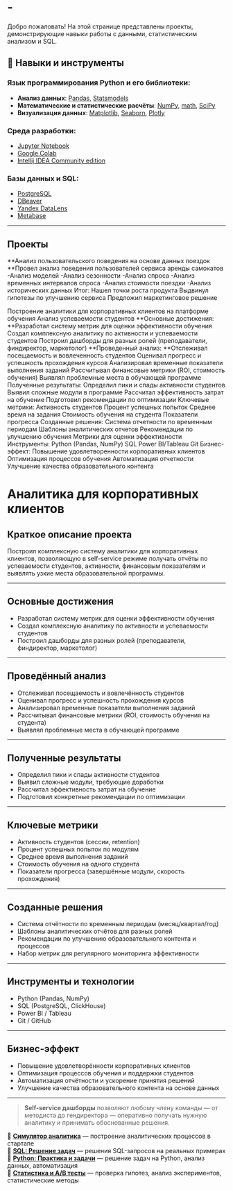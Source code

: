 # -
Добро пожаловать! На этой странице представлены проекты, демонстрирующие навыки работы с данными, статистическим анализом и SQL.

## 🔧 Навыки и инструменты

### Язык программирования Python и его библиотеки:
- **Анализ данных**: [Pandas](https://pandas.pydata.org/), [Statsmodels](https://www.statsmodels.org/stable/index.html)
- **Математические и статистические расчёты**: [NumPy](https://numpy.org/), [math](https://docs.python.org/3/library/math.html), [SciPy](https://scipy.org/)
- **Визуализация данных**: [Matplotlib](https://matplotlib.org/), [Seaborn](https://seaborn.pydata.org/), [Plotly](https://plotly.com/python/)

### Среда разработки:
- [Jupyter Notebook](https://jupyter.org/)
- [Google Colab](https://colab.research.google.com/)
- [Intellij IDEA Community edition](https://www.jetbrains.com/ru-ru/idea/)
### Базы данных и SQL:
- [PostgreSQL](https://www.postgresql.org/)
- [DBeaver](https://dbeaver.com/)
- [Yandex DataLens](https://datalens.yandex.cloud/)
- [Metabase](Metabase.com)

---

## Проекты
**Анализ пользовательского поведения на основе данных поездок
**Провел анализ поведения пользователей сервиса аренды самокатов
  -Анализ моделей
  -Анализ сезонности
  -Анализ спроса
  -Анализ временных интервалов спроса
  -Анализ стоимости поездки
  -Анализ исторических данных
Итог:
    Нашел точки роста продукта
    Выдвинул гипотезы по улучшению сервиса
    Предложил маркетинговое решение

Построение аналитики для корпоративных клиентов на платформе обучения
Анализ успеваемости студентов
**Основные достижения:
**Разработал систему метрик для оценки эффективности обучения
Создал комплексную аналитику по активности и успеваемости студентов
Построил дашборды для разных ролей (преподаватели, финдиректор, маркетолог)
**Проведенный анализ:
**Отслеживал посещаемость и вовлеченность студентов
Оценивал прогресс и успешность прохождения курсов
Анализировал временные показатели выполнения заданий
Рассчитывал финансовые метрики (ROI, стоимость обучения)
Выявлял проблемные места в обучающей программе
Полученные результаты:
Определил пики и спады активности студентов
Выявил сложные модули в программе
Рассчитал эффективность затрат на обучение
Подготовил рекомендации по оптимизации
Ключевые метрики:
Активность студентов
Процент успешных попыток
Среднее время на задания
Стоимость обучения на студента
Показатели прогресса
Созданные решения:
Система отчетности по временным периодам
Шаблоны аналитических отчетов
Рекомендации по улучшению обучения
Метрики для оценки эффективности
Инструменты:
Python (Pandas, NumPy)
SQL
Power BI/Tableau
Git
Бизнес-эффект:
Повышение удовлетворенности корпоративных клиентов
Оптимизация процессов обучения
Автоматизация отчетности
Улучшение качества образовательного контента

# Аналитика для корпоративных клиентов

## Краткое описание проекта

Построил комплексную систему аналитики для корпоративных клиентов, позволяющую в self-service режиме получать отчёты по успеваемости студентов, активности, финансовым показателям и выявлять узкие места образовательной программы.

---

## Основные достижения

- Разработал систему метрик для оценки эффективности обучения  
- Создал комплексную аналитику по активности и успеваемости студентов  
- Построил дашборды для разных ролей (преподаватели, финдиректор, маркетолог)  

---

## Проведённый анализ

- Отслеживал посещаемость и вовлечённость студентов  
- Оценивал прогресс и успешность прохождения курсов  
- Анализировал временные показатели выполнения заданий  
- Рассчитывал финансовые метрики (ROI, стоимость обучения на студента)  
- Выявлял проблемные места в обучающей программе  

---

## Полученные результаты

- Определил пики и спады активности студентов  
- Выявил сложные модули, требующие доработки  
- Рассчитал эффективность затрат на обучение  
- Подготовил конкретные рекомендации по оптимизации  

---

## Ключевые метрики

- Активность студентов (сессии, retention)  
- Процент успешных попыток по модулям  
- Среднее время выполнения заданий  
- Стоимость обучения на одного студента  
- Показатели прогресса (завершённые модули, скорость прохождения)  

---

## Созданные решения

- Система отчётности по временным периодам (месяц/квартал/год)  
- Шаблоны аналитических отчётов для разных ролей  
- Рекомендации по улучшению образовательного контента и процессов  
- Набор метрик для регулярного мониторинга эффективности  

---

## Инструменты и технологии

- Python (Pandas, NumPy)  
- SQL (PostgreSQL, ClickHouse)  
- Power BI / Tableau  
- Git / GitHub  

---

## Бизнес-эффект

- Повышение удовлетворённости корпоративных клиентов  
- Оптимизация процессов обучения и поддержки студентов  
- Автоматизация отчётности и ускорение принятия решений  
- Улучшение качества образовательного контента на основе данных  

---

> **Self-service дашборды** позволяют любому члену команды — от методиста до гендиректора — оперативно получать нужную аналитику и принимать обоснованные решения.















🔹 **[Симулятор аналитика](https://github.com/Vershinin-Artem/-Data_Analyst_Simulator)** — построение аналитических процессов в стартапе                                                                           
🔹 **[SQL: Решение задач](https://github.com/Vershinin-Artem/-SQL-Simulator---lab.karpov.courses)** — решения SQL-запросов на реальных примерах  
🔹 **[Python: Практика и задачи](https://github.com/Vershinin-Artem/-Python-)** — решение задач на Python, анализ данных, автоматизация  
🔹 **[Статистика и A/B тесты](https://github.com/Vershinin-Artem/Stat_and_A-B)** — проверка гипотез, анализ экспериментов, статистические методы  


